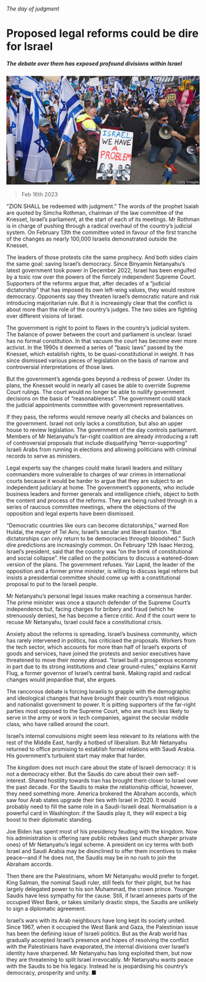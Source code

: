 ###### The day of judgment

# Proposed legal reforms could be dire for Israel 

##### The debate over them has exposed profound divisions within Israel 

![image](images/20230218_MAP004.jpg) 

> Feb 16th 2023 

“ZION SHALL be redeemed with judgment.” The words of the prophet Isaiah are quoted by Simcha Rothman, chairman of the law committee of the Knesset, Israel’s parliament, at the start of each of its meetings. Mr Rothman is in charge of pushing through a radical overhaul of the country’s judicial system. On February 13th the committee voted in favour of the first tranche of the changes as nearly 100,000 Israelis demonstrated outside the Knesset. 

The leaders of those protests cite the same prophecy. And both sides claim the same goal: saving Israel’s democracy. Since Binyamin Netanyahu’s latest government took power in December 2022, Israel has been engulfed by a toxic row over the powers of the fiercely independent Supreme Court. Supporters of the reforms argue that, after decades of a “judicial dictatorship” that has imposed its own left-wing values, they would restore democracy. Opponents say they threaten Israel’s democratic nature and risk introducing majoritarian rule. But it is increasingly clear that the conflict is about more than the role of the country’s judges. The two sides are fighting over different visions of Israel.

The government is right to point to flaws in the country’s judicial system. The balance of power between the court and parliament is unclear. Israel has no formal constitution. In that vacuum the court has become ever more activist. In the 1990s it deemed a series of “basic laws” passed by the Knesset, which establish rights, to be quasi-constitutional in weight. It has since dismissed various pieces of legislation on the basis of narrow and controversial interpretations of those laws. 

But the government’s agenda goes beyond a redress of power. Under its plans, the Knesset would in nearly all cases be able to override Supreme Court rulings. The court would no longer be able to nullify government decisions on the basis of “reasonableness”. The government could stack the judicial appointments committee with government representatives. 

If they pass, the reforms would remove nearly all checks and balances on the government. Israel not only lacks a constitution, but also an upper house to review legislation. The government of the day controls parliament. Members of Mr Netanyahu’s far-right coalition are already introducing a raft of controversial proposals that include disqualifying “terror-supporting” Israeli Arabs from running in elections and allowing politicians with criminal records to serve as ministers.

Legal experts say the changes could make Israeli leaders and military commanders more vulnerable to charges of war crimes in international courts because it would be harder to argue that they are subject to an independent judiciary at home. The government’s opponents, who include business leaders and former generals and intelligence chiefs, object to both the content and process of the reforms. They are being rushed through in a series of raucous committee meetings, where the objections of the opposition and legal experts have been dismissed. 

“Democratic countries like ours can become dictatorships,” warned Ron Huldai, the mayor of Tel Aviv, Israel’s secular and liberal bastion. “But dictatorships can only return to be democracies through bloodshed.” Such dire predictions are increasingly common. On February 12th Isaac Herzog, Israel’s president, said that the country was “on the brink of constitutional and social collapse”. He called on the politicians to discuss a watered-down version of the plans. The government refuses. Yair Lapid, the leader of the opposition and a former prime minister, is willing to discuss legal reform but insists a presidential committee should come up with a constitutional proposal to put to the Israeli people.

Mr Netanyahu’s personal legal issues make reaching a consensus harder. The prime minister was once a staunch defender of the Supreme Court’s independence but, facing charges for bribery and fraud (which he strenuously denies), he has become a fierce critic. And if the court were to recuse Mr Netanyahu, Israel could face a constitutional crisis. 

Anxiety about the reforms is spreading. Israel’s business community, which has rarely intervened in politics, has criticised the proposals. Workers from the tech sector, which accounts for more than half of Israel’s exports of goods and services, have joined the protests and senior executives have threatened to move their money abroad. “Israel built a prosperous economy in part due to its strong institutions and clear ground-rules,” explains Karnit Flug, a former governor of Israel’s central bank. Making rapid and radical changes would jeopardise that, she argues.

The rancorous debate is forcing Israelis to grapple with the demographic and ideological changes that have brought their country’s most religious and nationalist government to power. It is pitting supporters of the far-right parties most opposed to the Supreme Court, who are much less likely to serve in the army or work in tech companies, against the secular middle class, who have rallied around the court. 

Israel’s internal convulsions might seem less relevant to its relations with the rest of the Middle East, hardly a hotbed of liberalism. But Mr Netanyahu returned to office promising to establish formal relations with Saudi Arabia. His government’s turbulent start may make that harder. 

The kingdom does not much care about the state of Israeli democracy: it is not a democracy either. But the Saudis do care about their own self-interest. Shared hostility towards Iran has brought them closer to Israel over the past decade. For the Saudis to make the relationship official, however, they need something more. America brokered the Abraham accords, which saw four Arab states upgrade their ties with Israel in 2020. It would probably need to fill the same role in a Saudi-Israeli deal. Normalisation is a powerful card in Washington: if the Saudis play it, they will expect a big boost to their diplomatic standing.

Joe Biden has spent most of his presidency feuding with the kingdom. Now his administration is offering rare public rebukes (and much sharper private ones) of Mr Netanyahu’s legal scheme. A president on icy terms with both Israel and Saudi Arabia may be disinclined to offer them incentives to make peace—and if he does not, the Saudis may be in no rush to join the Abraham accords.

Then there are the Palestinians, whom Mr Netanyahu would prefer to forget. King Salman, the nominal Saudi ruler, still feels for their plight, but he has largely delegated power to his son Muhammad, the crown prince. Younger Saudis have less sympathy for the cause. Still, if Israel annexes parts of the occupied West Bank, or takes similarly drastic steps, the Saudis are unlikely to sign a diplomatic agreement.

Israel’s wars with its Arab neighbours have long kept its society united. Since 1967, when it occupied the West Bank and Gaza, the Palestinian issue has been the defining issue of Israeli politics. But as the Arab world has gradually accepted Israel’s presence and hopes of resolving the conflict with the Palestinians have evaporated, the internal divisions over Israel’s identity have sharpened. Mr Netanyahu has long exploited them, but now they are threatening to split Israel irrevocably. Mr Netanyahu wants peace with the Saudis to be his legacy. Instead he is jeopardising his country’s democracy, prosperity and unity. ■

